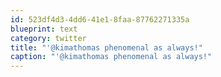 ```yaml
---
id: 523df4d3-4dd6-41e1-8faa-87762271335a
blueprint: text
category: twitter
title: "'@kimathomas phenomenal as always!"
caption: "'@kimathomas phenomenal as always!"
---
```

